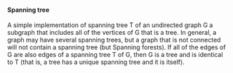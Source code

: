 #### Spanning tree
A simple implementation of spanning tree T of an undirected graph G 
a subgraph that includes all of the vertices of G that is a tree. In general, 
a graph may have several spanning trees, but a graph that is not connected 
will not contain a spanning tree (but Spanning forests). If all of the edges
of G are also edges of a spanning tree T of G, then G is a tree and is 
identical to T (that is, a tree has a unique spanning tree and it is itself).
